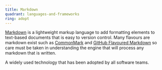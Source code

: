```yaml
---
title: Markdown
quadrant: languages-and-frameworks
ring: adopt
---
```


[Markdown](https://www.markdownguide.org/) is a lightweight markup language to
add formatting elements to text-based documents that is easy to version control.
Many flavours are markdown exist such as [CommonMark](http://commonmark.org/) and
[GitHub Flavoured Markdown](https://developer.github.com/v3/markdown/)
so care must be taken in understanding the engine that will process any
markdown that is written.

A widely used technology that has been adopted by all software teams.
